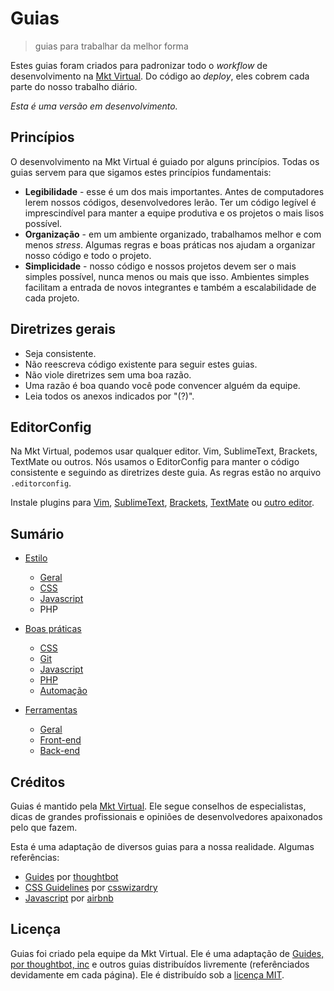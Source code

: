 # Guias
> guias para trabalhar da melhor forma

Estes guias foram criados para padronizar todo o *workflow* de desenvolvimento na [Mkt Virtual](http://mktvirtual.com.br/). Do código ao *deploy*, eles cobrem cada parte do nosso trabalho diário.

*Esta é uma versão em desenvolvimento.*

## Princípios

O desenvolvimento na Mkt Virtual é guiado por alguns princípios. Todas os guias servem para que sigamos estes princípios fundamentais:

- **Legibilidade** - esse é um dos mais importantes. Antes de computadores lerem nossos códigos, desenvolvedores lerão. Ter um código legível é imprescindível para manter a equipe produtiva e os projetos o mais lisos possível.
- **Organização** - em um ambiente organizado, trabalhamos melhor e com menos *stress*. Algumas regras e boas práticas nos ajudam a organizar nosso código e todo o projeto.
- **Simplicidade** - nosso código e nossos projetos devem ser o mais simples possível, nunca menos ou mais que isso. Ambientes simples facilitam a entrada de novos integrantes e também a escalabilidade de cada projeto.

## Diretrizes gerais

- Seja consistente.
- Não reescreva código existente para seguir estes guias.
- Não viole diretrizes sem uma boa razão.
- Uma razão é boa quando você pode convencer alguém da equipe.
- Leia todos os anexos indicados por "(?)".

## EditorConfig

Na Mkt Virtual, podemos usar qualquer editor. Vim, SublimeText, Brackets, TextMate ou outros. Nós usamos o EditorConfig para manter o código consistente e seguindo as diretrizes deste guia. As regras estão no arquivo `.editorconfig`.

Instale plugins para [Vim](https://github.com/editorconfig/editorconfig-vim#readme), [SublimeText](https://github.com/sindresorhus/editorconfig-sublime#readme), [Brackets](https://github.com/kidwm/brackets-editorconfig/), [TextMate](https://github.com/Mr0grog/editorconfig-textmate#readme) ou [outro editor](http://editorconfig.org/#download).

## Sumário

- [Estilo](https://github.com/mktvirtual/guias/tree/master/estilo)
    - [Geral](https://github.com/mktvirtual/guias/tree/master/estilo/geral)
    - [CSS](https://github.com/mktvirtual/guias/tree/master/estilo/CSS)
    - [Javascript](https://github.com/mktvirtual/guias/tree/master/estilo/javascript)
    - PHP

- [Boas práticas](https://github.com/mktvirtual/guias/tree/master/boas-praticas)
    - [CSS](https://github.com/mktvirtual/guias/tree/master/boas-praticas/CSS)
    - [Git](https://github.com/mktvirtual/guias/tree/master/boas-praticas/git)
    - [Javascript](https://github.com/mktvirtual/guias/tree/master/boas-praticas/javascript)
    - [PHP](https://github.com/mktvirtual/guias/tree/master/boas-praticas/php)
    - [Automação](https://github.com/mktvirtual/guias/tree/master/boas-praticas/automacao)

- [Ferramentas](https://github.com/mktvirtual/guias/tree/master/ferramentas)
    - [Geral](https://github.com/mktvirtual/guias/tree/master/ferramentas#geral)
    - [Front-end](https://github.com/mktvirtual/guias/tree/master/ferramentas#front-end)
    - [Back-end](https://github.com/mktvirtual/guias/tree/master/ferramentas#back-end)

## Créditos

Guias é mantido pela [Mkt Virtual](http://mktvirtual.com.br/). Ele segue conselhos de especialistas, dicas de grandes profissionais e opiniões de desenvolvedores apaixonados pelo que fazem.

Esta é uma adaptação de diversos guias para a nossa realidade. Algumas referências:

- [Guides](https://github.com/thoughtbot/guides) por [thoughtbot](https://github.com/thoughtbot)
- [CSS Guidelines](https://github.com/csswizardry/CSS-Guidelines) por [csswizardry](https://github.com/csswizardry)
- [Javascript](https://github.com/airbnb/javascript) por [airbnb](https://github.com/airbnb)

## Licença

Guias foi criado pela equipe da Mkt Virtual. Ele é uma adaptação de [Guides, por thoughtbot, inc](https://github.com/thoughtbot/guides) e outros guias distribuídos livremente (referênciados devidamente em cada página). Ele é distribuído sob a [licença MIT](https://github.com/mktvirtual/guias/tree/master/LICENSE).

